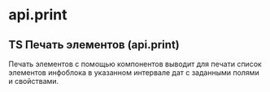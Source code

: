 # api.print

## TS Печать элементов (api.print)
   Печать элементов с помощью компонентов выводит для печати список элементов инфоблока в указанном интервале дат с заданными полями и свойствами.